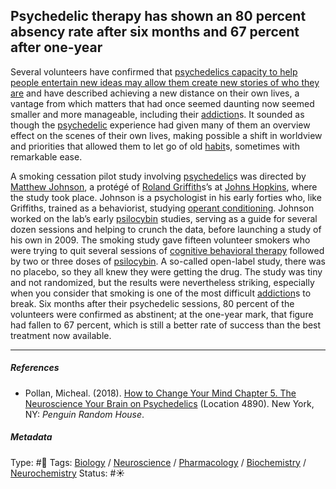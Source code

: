 ## Psychedelic therapy has shown an 80 percent absency rate after six months and 67 percent after one-year

Several volunteers have confirmed that [psychedelics capacity to help people entertain new ideas may allow them create new stories of who they are](Psychedelics%20capacity%20to%20help%20people%20entertain%20new%20ideas%20may%20allow%20them%20create%20new%20stories%20of%20who%20they%20are.md) and have described achieving a new distance on their own lives, a vantage from which matters that had once seemed daunting now seemed smaller and more manageable, including their [addiction](Addiction.md)s. It sounded as though the [psychedelic](Psychedelic.md) experience had given many of them an overview effect on the scenes of their own lives, making possible a shift in worldview and priorities that allowed them to let go of old [habit](Habit.md)s, sometimes with remarkable ease. 

A smoking cessation pilot study involving [psychedelic](Psychedelic.md)s was directed by [Matthew Johnson](), a protégé of [Roland Griffith]()s’s at [Johns Hopkins](), where the study took place. Johnson is a psychologist in his early forties who, like Griffiths, trained as a behaviorist, studying [operant conditioning](Operant%20conditioning.md). Johnson worked on the lab’s early [psilocybin]() studies, serving as a guide for several dozen sessions and helping to crunch the data, before launching a study of his own in 2009. The smoking study gave fifteen volunteer smokers who were trying to quit several sessions of [cognitive behavioral therapy](Cognitive%20behavioral%20therapy.md) followed by two or three doses of [psilocybin](). A so-called open-label study, there was no placebo, so they all knew they were getting the drug. The study was tiny and not randomized, but the results were nevertheless striking, especially when you consider that smoking is one of the most difficult [addiction](Addiction.md)s to break. Six months after their psychedelic sessions, 80 percent of the volunteers were confirmed as abstinent; at the one-year mark, that figure had fallen to 67 percent, which is still a better rate of success than the best treatment now available.

---

##### References

* Pollan, Micheal. (2018). [How to Change Your Mind Chapter 5. The Neuroscience Your Brain on Psychedelics](How%20to%20Change%20Your%20Mind%20Chapter%205.%20The%20Neuroscience%20Your%20Brain%20on%20Psychedelics.md) (Location 4890). New York, NY: *Penguin Random House*. 

##### Metadata

Type: #🔴 
Tags: [Biology]() / [Neuroscience](Neuroscience.md) / [Pharmacology]() / [Biochemistry](Biochemistry.md) / [Neurochemistry](Neurochemistry.md)
Status: #☀️ 
